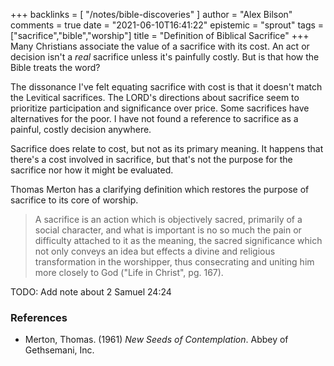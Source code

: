 +++
backlinks = [
  "/notes/bible-discoveries"
]
author = "Alex Bilson"
comments = true
date = "2021-06-10T16:41:22"
epistemic = "sprout"
tags = ["sacrifice","bible","worship"]
title = "Definition of Biblical Sacrifice"
+++
Many Christians associate the value of a sacrifice with its cost. An act or decision isn't a _real_ sacrifice unless it's painfully costly. But is that how the Bible treats the word?

The dissonance I've felt equating sacrifice with cost is that it doesn't match the Levitical sacrifices. The LORD's directions about sacrifice seem to prioritize participation and significance over price. Some sacrifices have alternatives for the poor. I have not found a reference to sacrifice as a painful, costly decision anywhere.

Sacrifice does relate to cost, but not as its primary meaning. It happens that there's a cost involved in sacrifice, but that's not the purpose for the sacrifice nor how it might be evaluated.

Thomas Merton has a clarifying definition which restores the purpose of sacrifice to its core of worship.

> A sacrifice is an action which is objectively sacred, primarily of a social character, and what is important is no so much the pain or difficulty attached to it as the meaning, the sacred significance which not only conveys an idea but effects a divine and religious transformation in the worshipper, thus consecrating and uniting him more closely to God ("Life in Christ", pg. 167).

TODO: Add note about 2 Samuel 24:24

### References

- Merton, Thomas. (1961) _New Seeds of Contemplation_. Abbey of Gethsemani, Inc.
